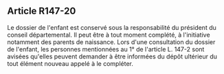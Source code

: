 ## Article R147-20

Le dossier de l'enfant est conservé sous la responsabilité du président du conseil départemental. Il peut être à
tout moment complété, à l'initiative notamment des parents de naissance. Lors d'une consultation du dossier
de l'enfant, les personnes mentionnées au 1° de l'article L. 147-2 sont avisées qu'elles peuvent demander à
être informées du dépôt ultérieur du tout élément nouveau appelé à le compléter.


